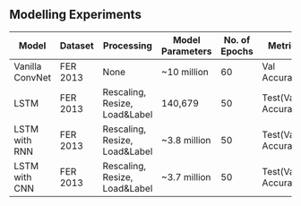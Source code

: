 ## Modelling Experiments

| Model | Dataset | Processing | Model Parameters | No. of Epochs | Metric | Score | Inference Time |
| ------ |----------|-------------------|------------|-------------|-----------|------------|-----------|
| Vanilla ConvNet | FER 2013 | None | ~10 million| 60 | Val Accuracy | 0.764 | NA | ~2000 sec |
| LSTM | FER 2013 | Rescaling, Resize, Load&Label | 140,679 | 50 | Test(Val) Accuracy | 0.431 | NA |
| LSTM with RNN | FER 2013 | Rescaling, Resize, Load&Label | ~3.8 million | 50 | Test(Val) Accuracy | 0.358 | NA |
| LSTM with CNN | FER 2013 | Rescaling, Resize, Load&Label | ~3.7 million | 50 | Test(Val) Accuracy | 0.586 | NA | 

